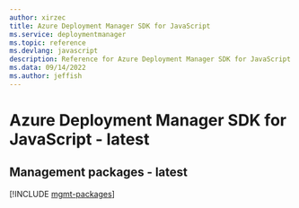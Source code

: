 ```yaml
---
author: xirzec
title: Azure Deployment Manager SDK for JavaScript
ms.service: deploymentmanager
ms.topic: reference
ms.devlang: javascript
description: Reference for Azure Deployment Manager SDK for JavaScript
ms.data: 09/14/2022
ms.author: jeffish
---
```

# Azure Deployment Manager SDK for JavaScript - latest

## Management packages - latest
[!INCLUDE [mgmt-packages](deployment-manager-mgmt-index.md)]